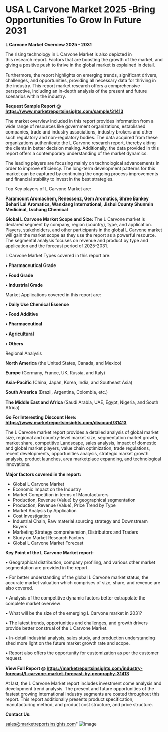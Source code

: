  # USA L Carvone Market 2025 -Bring Opportunities To Grow In Future 2031

<Strong> L Carvone Market Overview 2025 - 2031</strong>

The rising technology in L Carvone Market is also depicted in this research report. Factors that are boosting the growth of the market, and giving a positive push to thrive in the global market is explained in detail.

Furthermore, the report highlights on emerging trends, significant drivers, challenges, and opportunities, providing all necessary data for thriving in the industry. This report market research offers a comprehensive perspective, including an in-depth analysis of the present and future scenarios within the industry.

<strong>Request Sample Report @ <a href=https://www.marketreportsinsights.com/sample/31413>https://www.marketreportsinsights.com/sample/31413</a></strong>

The market overview included in this report provides information from a wide range of resources like government organizations, established companies, trade and industry associations, industry brokers and other such regulatory and non-regulatory bodies. The data acquired from these organizations authenticate the L Carvone research report, thereby aiding the clients in better decision making. Additionally, the data provided in this report offers a contemporary understanding of the market dynamics.

The leading players are focusing mainly on technological advancements in order to improve efficiency. The long-term development patterns for this market can be captured by continuing the ongoing process improvements and financial stability to invest in the best strategies.

Top Key players of L Carvone Market are:

<strong>Paramount Aromachem, Renessenz, Gem Aromatics, Shree Bankey Behari Lal Aromatics, Wanxiang International, Jishui County Shunmin Medicinal, Lvchang Chemical</strong>

<strong><b>Global L Carvone Market Scope and Size:</b></strong>
The L Carvone market is declared segment by company, region (country), type, and application. Players, stakeholders, and other participants in the global L Carvone market will gain the market scope as they use the report as a powerful resource. The segmental analysis focuses on revenue and product by type and application and the forecast period of 2025-2031.

L Carvone Market Types covered in this report are:

<strong>• Pharmaceutical Grade

• Food Grade

• Industrial Grade</strong>

Market Applications covered in this report are:

<strong>• Daily Use Chemical Essence

• Food Additive

• Pharmaceutical

• Agricultural

• Others</strong> 

Regional Analysis

<strong>North America</strong> (the United States, Canada, and Mexico)

<strong>Europe</strong> (Germany, France, UK, Russia, and Italy)

<strong>Asia-Pacific</strong> (China, Japan, Korea, India, and Southeast Asia)

<strong>South America</strong> (Brazil, Argentina, Colombia, etc.)

<strong>The Middle East and Africa</strong> (Saudi Arabia, UAE, Egypt, Nigeria, and South Africa)

<strong>Go For Interesting Discount Here: <a href=https://www.marketreportsinsights.com/discount/31413>https://www.marketreportsinsights.com/discount/31413</a></strong>

The L Carvone market report provides a detailed analysis of global market size, regional and country-level market size, segmentation market growth, market share, competitive Landscape, sales analysis, impact of domestic and global market players, value chain optimization, trade regulations, recent developments, opportunities analysis, strategic market growth analysis, product launches, area marketplace expanding, and technological innovations.

<strong><b>Major factors covered in the report:</b></strong>
<ul>
  <li>Global L Carvone Market </li>
  <li>Economic Impact on the Industry</li>
  <li>Market Competition in terms of Manufacturers</li>
  <li>Production, Revenue (Value) by geographical segmentation</li>
  <li>Production, Revenue (Value), Price Trend by Type</li>
  <li>Market Analysis by Application</li>
  <li>Cost Investigation</li>
  <li>Industrial Chain, Raw material sourcing strategy and Downstream Buyers</li>
  <li>Marketing Strategy comprehension, Distributors and Traders</li>
  <li>Study on Market Research Factors</li>
  <li>Global L Carvone Market Forecast</li>
</ul>

<strong><b>Key Point of the L Carvone Market report:</b></strong>

• Geographical distribution, company profiling, and various other market segmentation are provided in the report.

• For better understanding of the global L Carvone market status, the accurate market valuation which comprises of size, share, and revenue are also covered.

• Analysis of the competitive dynamic factors better extrapolate the complete market overview

• What will be the size of the emerging L Carvone market in 2031?

• The latest trends, opportunities and challenges, and growth drivers provide better construal of the L Carvone Market.

• In-detail industrial analysis, sales study, and production understanding shed more light on the future market growth rate and scope.

• Report also offers the opportunity for customization as per the customer request.

<strong><b>View Full Report @ <a href=https://marketreportsinsights.com/industry-forecast/l-carvone-market-forecast-by-geography-31413>https://marketreportsinsights.com/industry-forecast/l-carvone-market-forecast-by-geography-31413</a></b></strong>


At last, the L Carvone Market report includes investment come analysis and development trend analysis. The present and future opportunities of the fastest growing international industry segments are coated throughout this report. This report additionally presents product specification, manufacturing method, and product cost structure, and price structure.

<strong>Contact Us:</strong>

sales@marketreportsinsights.com"
![image](https://github.com/user-attachments/assets/390ae118-b78e-42f3-9d9b-631ebe01bf99)
